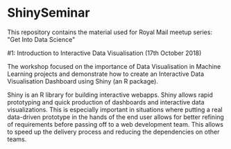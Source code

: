 # ShinySeminar

This repository contains the material used for Royal Mail meetup series: "Get Into Data Science"

#1: Introduction to Interactive Data Visualisation (17th October 2018)


The workshop focused on the importance of Data Visualisation in Machine Learning projects and demonstrate how to create an Interactive Data Visualisation Dashboard using Shiny (an R package).

Shiny is an R library for building interactive webapps. Shiny allows rapid prototyping and quick production of dashboards and interactive data visualizations. This is especially important in situations where putting a real data-driven prototype in the hands of the end user allows for better refining of requirements before passing off to a web development team. This allows to speed up the delivery process and reducing the dependencies on other teams.


